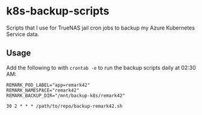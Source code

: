 # k8s-backup-scripts

Scripts that I use for TrueNAS jail cron jobs to backup my Azure Kubernetes Service data.

## Usage

Add the following to with `crontab -e` to run the backup scripts daily at 02:30 AM:

```shell
REMARK_POD_LABEL="app=remark42"
REMARK_NAMESPACE="remark42"
REMARK_BACKUP_DIR="/mnt/backup-k8s/remark42"

30 2 * * * /path/to/repo/backup-remark42.sh
```
